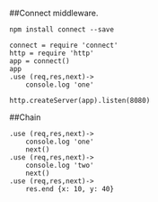 ##Connect middleware.

    npm install connect --save

    connect = require 'connect'
    http = require 'http'
    app = connect()
    app
    .use (req,res,next)->
        console.log 'one'
    
    http.createServer(app).listen(8080)


##Chain

    .use (req,res,next)->
        console.log 'one'
        next()
    .use (req,res,next)->
        console.log 'two'
        next()
    .use (req,res,next)->
        res.end {x: 10, y: 40}

##
